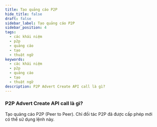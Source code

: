```yaml
---
title: Tạo quảng cáo P2P
hide_title: false
draft: false
sidebar_label: Tạo quảng cáo P2P
sidebar_position: 4
tags:
  - các khái niệm
  - p2p
  - quảng cáo
  - tạo
  - thuật ngữ
keywords:
  - các khái niệm
  - p2p
  - quảng cáo
  - tạo
  - thuật ngữ
description: P2P Advert Create API call là gì?
---
```


### P2P Advert Create API call là gì?

Tạo quảng cáo P2P (Peer to Peer). Chỉ đối tác P2P đã được cấp phép mới có thể sử dụng lệnh này.

